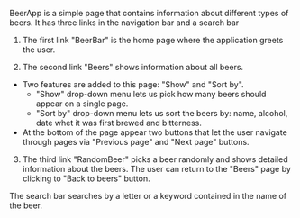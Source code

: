 BeerApp is a simple page that contains information about different types of beers. 
It has three links in the navigation bar and a search bar
1. The first link "BeerBar" is the home page where the application greets the user. 

2. The second link "Beers" shows information about all beers.
- Two features are added to this page: "Show" and "Sort by". 
    * "Show" drop-down menu lets us pick how many beers should appear on a single page. 
    * "Sort by" drop-down menu lets us sort the beers by: name, alcohol, date whet it was first brewed and bitterness.
- At the bottom of the page appear two buttons that let the user navigate through pages via "Previous page" and "Next page" buttons.

3. The third link "RandomBeer" picks a beer randomly and shows detailed information about the beers. The user can return to the "Beers" page by clicking to "Back to beers" button.

The search bar searches by a letter or a keyword contained in the name of the beer.
